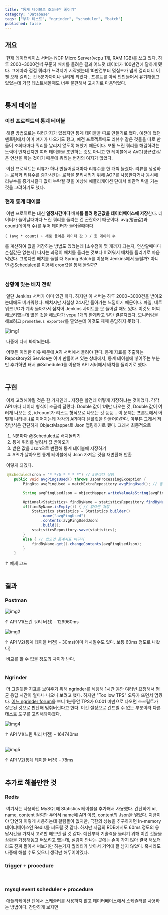 ```yaml
---
title: "통계 테이블로 조회시간 줄이기"
category: "Database"
tags: ["부하 테스트", "ngrinder", "scheduler", "batch"]
published: false
---
```


## 개요

&nbsp;현재 데이터베이스 서버는 NCP Micro Server(vcpu 1개, RAM 1GB)를 쓰고 있다. 하루 2000~3000건씩 꾸준히 배치를 돌려온 결과 어느덧 데이터가 100만건에 달하게 됐다. 그에따라 점점 쿼리가 느려지기 시작했는데 10만건부터 몇십초가 넘게 걸리더니 이젠 오래 걸리는 건 5분가까이나 걸리게 되었다.. 프론트를 아직 안만들어서 유기해놓고 있었는데 가끔 테스트해볼때도 너무 불편해서 고치기로 마음먹었다.
<br>
<br>

## 통계 테이블

### 이전 프로젝트의 통계 테이블

&nbsp;해결 방법으로는 여러가지가 있겠지만 통계 테이블을 따로 만들기로 했다. 예전에 했던 멘토링에서 이미 얘기가 나오기도 했고, 예전 프로젝트때도 리뷰수 같은 것들을 따로 만들어 조회때마다 쿼리를 날리지 않도록 해봤기 때문이다. 보통 느린 쿼리를 해결하려는 노력이 먼저겠지만 여러 테이블을 조인하는 것도 아니고 한 테이블에서 AVG(평균값)같은 연산을 하는 것이기 때문에 쿼리는 변경의 여지가 없었다.   

&nbsp;이전 프로젝트는 리뷰가 하나 만들어질때마다 리뷰수를 한 개씩 늘렸다. 리뷰를 생성하는 로직과 리뷰수를 증가시키는 로직을 분리시키기 위해 AOP를 사용한다거나 동시에 리뷰수를 증가시킬때 값이 누락될 것을 예상해 애플리케이션 단에서 비관적 락을 거는 것을 고려하기도 했다. 
<br>

### 현재 통계 테이블

&nbsp;이번 프로젝트는 대신 **일정시간마다 배치를 돌려 평균값을 데이터베이스에 저장**한다. 데이터가 늘어날때마다 느린 쿼리를 돌리는 건 곤란하기 때문이다. avg(평균값)과 count(데이터 수)를 두어 데이터가 들어올때마다 

```
( (avg * count) + 새로 들어온 데이터 값 ) / 총 데이터 수
```

를 계산하여 값을 저장하는 방법도 있었는데 [소수점이 몇 개까지 되는지, 연산할때마다 손실값은 없는지] 따지는 과정이 배치를 돌리는 것보다 어려워서 배치를 돌리기로 마음먹었다. 그렇다면 배치를 돌릴 때 Spring Batch를 이용해 Jenkins에서 돌릴까? 아니면 @Scheduled를 이용해 cron값을 통해 돌릴까?   
<br>

### 상황에 맞는 배치 전략

&nbsp;일단 Jenkins 서버가 이미 있긴 하다. 하지만 이 서버는 하루 2000~3000건을 받아오는데에도 버거워했다. 배치지만 사실상 24시간 돌아가는 느낌이기 때문이다. 파일, 네트워크 I/O가 계속 돌아가서 심지어 Jenkins 사이트를 못 들어갈 때도 있다. 이것도 어찌 해보려했는데 많은 것을 해보다가 vcpu 1개의 한계라고 일단 결론지었다. 모니터링을 해보려고 `prometheus exporter`를 깔았는데 이것도 제때 응답하지 못했다.

![img1](/assets/img/2024-12-08-statistics-table/img1.png)


&nbsp;나중에 다시 봐야되는데..  

&nbsp;어쨋든 이러한 이유 때문에 API 서버에서 돌려야 한다. 통계 자료를 추출하는 Repository와 Service는 이미 만들어져 있는 상태에서, 통계 테이블에 넣어주는 부분만 추가하면 돼서 @Scheduled를 이용해 API 서버에서 배치를 돌리기로 했다. 
<br>
<br>

## 구현

&nbsp;이제 고려해야될 것은 한 가지인데.. 저장은 할건데 어떻게 저장하냐는 것이었다. 각각 API 마다 데이터 형식이 조금씩 달랐다. Double 값이 1개만 나오는 것, Double 값이 여러개 나오는 것, id·count가 리스트 형식으로 나오는 것 등등... 이 문제는 프론트에서 어떻게 나타내냐로 이어지는데 각각의 API마다 템플릿을 만들어야한다. 아무튼 그래서 저장방식은 간단하게 ObjectMapper로 Json 맵핑하기로 했다. 그래서 최종적으로

  1. N분마다 @Scheduled로 배치돌리기
  2. 통계 쿼리를 날려서 값 받아오기
  3. 받은 값을 Json으로 변환해 통계 테이블에 저장하기
  4. API가 날아오면 통계 테이블에서 Json 가져온 것을 재변환해 반환

&nbsp;이렇게 되겠다. 

```java
 @Scheduled(cron = "* */5 * * * *") // 5분마다 실행
    public void avgPingsUsed() throws JsonProcessingException {
        PingDto avgPingUsed = matchExtraRepository.avgPingUsed(); // 통계값 받아오기

        String avgPingUsedJson = objectMapper.writeValueAsString(avgPingUsed); // Json으로 변환

        Optional<Statistics> findByName = statisticsRepository.findByName("avgPingUsed"); // 동일한 이름의 통계가 있는지 확인
        if(findByName.isEmpty()) { // 없으면 저장
            Statistics statistics = Statistics.builder()
                .name("avgPingUsed")
                .contents(avgPingUsedJson)
                .build();
            statisticsRepository.save(statistics);
        }
        else { // 있으면 통계지표 바꾸기
            findByName.get().changeContents(avgPingUsedJson);
        }
    }
```
↑ 예제 코드
<br>
<br>

## 결과

### Postman

![img2](/assets/img/2024-12-08-statistics-table/img2.png)

↑ API V1(느린 쿼리 버전) - 129960ms
<br>

![img3](/assets/img/2024-12-08-statistics-table/img3.png)

↑ API V2(통계 테이블 버전) - 30ms(아마 캐시일수도 있다. 보통 60ms 정도로 나왔다)

&nbsp;비교를 할 수 없을 정도의 차이가 난다.   
<br>

### Ngrinder

&nbsp;더 그럴듯한 지표를 보여주기 위해 ngrinder를 세팅해 1시간 동안 여러번 요청해서 평균 응답 시간이 얼마나 나오나 보려고 했다. 하지만 "Too low TPS" 오류가 뜨면서 멈췄다. [어느 ngrinder forum](http://ngrinder.373.s1.nabble.com/What-is-the-threshold-of-the-quot-Too-Low-TPS-quot-error-td934.html)을 보니 1분동안 TPS가 0.001 미만으로 나오면 스크립트가 잘못된 것으로 판단해 멈춰버린다고 한다. 이건 설정으로 건드릴 수 없는 부분이라 다른 테스트 도구를 고려해봐야겠다.

![img4](/assets/img/2024-12-08-statistics-table/img4.png)

↑ API V1(느린 쿼리 버전) - 164740ms   
<br>

![img5](/assets/img/2024-12-08-statistics-table/img5.png)

↑ API V2(통계 테이블 버전) - 78ms
<br>
<br>

## 추가로 해볼만한 것

### Redis

&nbsp;여기서는 사용하던 MySQL에 Statistics 테이블을 추가해서 사용했다. 간단하게 id, name, content 컬럼만 두어서 name에 API 이름, content의 Json을 넣었다. 지금이야 당연히 이렇게 사용하는데 걸림돌이 없지만, 극한의 성능을 추구하자면 In-memory 데이터베이스인 Redis를 써도될 것 같다. 하지만 지금의 RDB에서도 60ms 정도의 응답시간을 가져서 고려만 해보면 될 것 같다. 예전부터 기술력을 늘리기 위해 이런 것들을 상황을 가정해놓고 써보려고 했는데, 실감이 안나는 곳에는 손이 가지 않아 결국 해보더라도 진짜 깔아서 써보기만 하는거지 퀄리티가 낮아서 기억에 잘 남지 않았다. 혹시라도 나중에 해볼 수도 있으니 생각만 해두어야겠다. 
 <br>

### trigger + procedure
<br>

### mysql event scheduler + procedure

&nbsp;애플리케이션 단에서 스케쥴러를 사용하지 않고 데이터베이스에서 스케쥴러를 사용하는 방법이다. 간단하게 보자면
